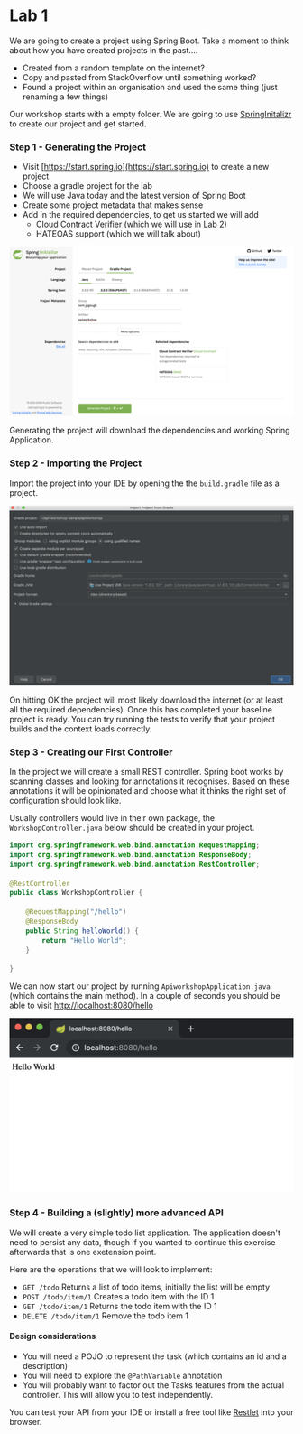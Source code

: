 # Lab 1

We are going to create a project using Spring Boot. Take a moment to think about how you have created projects in the past....

* Created from a random template on the internet?
* Copy and pasted from StackOverflow until something worked?
* Found a project within an organisation and used the same thing (just renaming a few things)

Our workshop starts with a empty folder. We are going to use [SpringInitalizr](https://start.spring.io) to create our project and get started.

### Step 1 - Generating the Project

* Visit [https://start.spring.io](https://start.spring.io) to create a new project
* Choose a gradle project for the lab
* We will use Java today and the latest version of Spring Boot
* Create some project metadata that makes sense
* Add in the required dependencies, to get us started we will add
   * Cloud Contract Verifier (which we will use in Lab 2)
   * HATEOAS support (which we will talk about)

![Spring Initializr](01A-initializr-config.png)

Generating the project will download the dependencies and working Spring Application. 

### Step 2 - Importing the Project

Import the project into your IDE by opening the the `build.gradle` file as a project.

![Project Import](01B-sample-import.png)

On hitting OK the project will most likely download the internet (or at least all the required dependencies). 
Once this has completed your baseline project is ready. 
You can try running the tests to verify that your project builds and the context loads correctly.

### Step 3 - Creating our First Controller

In the project we will create a small REST controller. 
Spring boot works by scanning classes and looking for annotations it recognises.
Based on these annotations it will be opinionated and choose what it thinks the right set of configuration should look like.

Usually controllers would live in their own package, the `WorkshopController.java` below should be created in your project.

```java
import org.springframework.web.bind.annotation.RequestMapping;
import org.springframework.web.bind.annotation.ResponseBody;
import org.springframework.web.bind.annotation.RestController;

@RestController
public class WorkshopController {

    @RequestMapping("/hello")
    @ResponseBody
    public String helloWorld() {
        return "Hello World";
    }

}
```

We can now start our project by running `ApiworkshopApplication.java` (which contains the main method). 
In a couple of seconds you should be able to visit [http://localhost:8080/hello](http://localhost:8080/hello)

![Hello World](01C-hello-world.png)

### Step 4 - Building a (slightly) more advanced API

We will create a very simple todo list application.
The application doesn't need to persist any data, though if you wanted to continue this exercise afterwards that is one exetension point.

Here are the operations that we will look to implement:

* `GET /todo` Returns a list of todo items, initially the list will be empty
* `POST /todo/item/1` Creates a todo item with the ID 1
* `GET /todo/item/1` Returns the todo item with the ID 1
* `DELETE /todo/item/1` Remove the todo item 1

#### Design considerations

* You will need a POJO to represent the task (which contains an id and a description)
* You will need to explore the `@PathVariable` annotation
* You will probably want to factor out the Tasks features from the actual controller. 
This will allow you to test independently. 

You can test your API from your IDE or install a free tool like [Restlet](https://chrome.google.com/webstore/detail/restlet-client-rest-api-t/aejoelaoggembcahagimdiliamlcdmfm?hl=en) 
into your browser. 